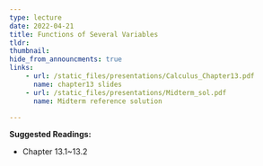 ```yaml
---
type: lecture
date: 2022-04-21
title: Functions of Several Variables
tldr: 
thumbnail: 
hide_from_announcments: true
links: 
    - url: /static_files/presentations/Calculus_Chapter13.pdf
      name: chapter13 slides
    - url: /static_files/presentations/Midterm_sol.pdf
      name: Midterm reference solution

---
```

**Suggested Readings:**
- Chapter 13.1~13.2
